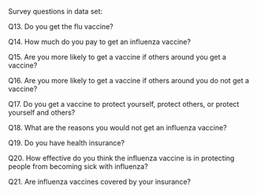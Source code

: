 Survey questions in data set:

Q13. Do you get the flu vaccine?

Q14. How much do you pay to get an influenza vaccine?

Q15. Are you more likely to get a vaccine if others around you get a vaccine?

Q16. Are you more likely to get a vaccine if others around you do not get a vaccine?

Q17. Do you get a vaccine to protect yourself, protect others, or protect yourself and others?

Q18. What are the reasons you would not get an influenza vaccine?

Q19. Do you have health insurance?

Q20. How effective do you think the influenza vaccine is in protecting people from becoming sick with influenza?

Q21. Are influenza vaccines covered by your insurance?


